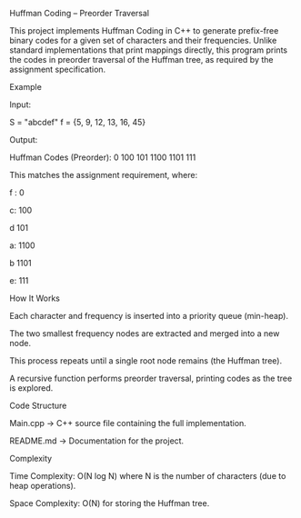 Huffman Coding – Preorder Traversal

This project implements Huffman Coding in C++ to generate prefix-free binary codes for a given set of characters and their frequencies. Unlike standard implementations that print mappings directly, this program prints the codes in preorder traversal of the Huffman tree, as required by the assignment specification.

Example

Input:

S = "abcdef"
f = {5, 9, 12, 13, 16, 45}


Output:

Huffman Codes (Preorder):
0 100 101 1100 1101 111


This matches the assignment requirement, where:

f : 0

c: 100

d  101

a: 1100

b  1101

e: 111

 How It Works

Each character and frequency is inserted into a priority queue (min-heap).

The two smallest frequency nodes are extracted and merged into a new node.

This process repeats until a single root node remains (the Huffman tree).

A recursive function performs preorder traversal, printing codes as the tree is explored.

 Code Structure

Main.cpp → C++ source file containing the full implementation.

README.md → Documentation for the project.

Complexity

Time Complexity: O(N log N) where N is the number of characters (due to heap operations).

Space Complexity: O(N) for storing the Huffman tree.
